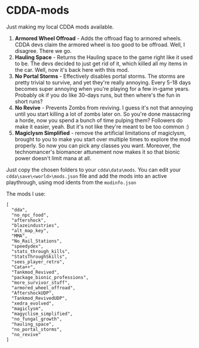 # CDDA-mods

Just making my local CDDA mods available.

1. **Armored Wheel Offroad** - Adds the offroad flag to armored wheels. CDDA devs claim the armored wheel is too good to be offroad. Well, I disagree. There we go.
2. **Hauling Space** - Returns the Hauling space to the game right like it used to be. The devs decided to just get rid of it, which killed all my items in the car. Well, now it's back here with this mod.
3. **No Portal Storms** - Effectively disables portal storms. The storms are pretty trivial to survive, and yet they're really annoying. Every 5-18 days becomes super annoying when you're playing for a few in-game years. Probably ok if you do like 30-days runs, but then where's the fun in short runs?
4. **No Revive** - Prevents Zombs from reviving. I guess it's not that annoying until you start killing a lot of zombs later on. So you're done massacring a horde, now you spend a bunch of time pulping them? Followers do make it easier, yeah. But it's not like they're meant to be too common :)
5. **Magiclysm Simplified** - remove the artificial limitations of magiclysm, brought to you to make you start over multiple times to explore the mod properly. So now you can pick any classes you want. Moreover, the technomancer's biomancer attunement now makes it so that bionic power doesn't limit mana at all. 

Just copy the chosen folders to your `cdda\data\mods`. You can edit your `cdda\save\<world>\mods.json` file and add the mods into an active playthrough, using mod idents from the `modinfo.json`


The mods I use: 

```
[
  "dda",
  "no_npc_food",
  "aftershock",
  "blazeindustries",
  "alt_map_key",
  "MMA",
  "No_Rail_Stations",
  "speedydex",
  "stats_through_kills",
  "StatsThroughSkills",
  "sees_player_retro",
  "Cata++",
  "Tankmod_Revived",
  "package_bionic_professions",
  "more_survivor_stuff",
  "armored_wheel_offroad",
  "AftershockUDP",
  "Tankmod_RevivedUDP",
  "xedra_evolved",
  "magiclysm",
  "magyclism_simplified",
  "no_fungal_growth",
  "hauling_space",
  "no_portal_storms",
  "no_revive"
]
```
